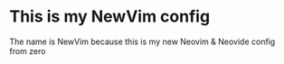 # This is my NewVim config
The name is NewVim because this is my new Neovim & Neovide config from zero
